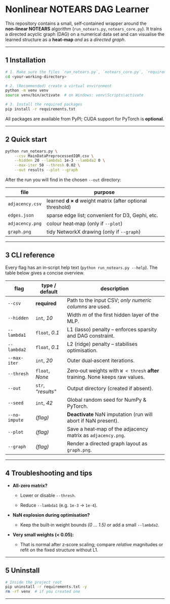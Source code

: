 # Nonlinear NOTEARS DAG Learner

This repository contains a small, self‑contained wrapper around the **non‑linear NOTEARS** algorithm (`run_notears.py`, `notears_core.py`). It trains a directed acyclic graph (DAG) on a numerical data set and can visualise the learned structure as a **heat‑map** _and_ as a _directed graph_.

----------

## 1 Installation

```bash
# 1. Make sure the files `run_notears.py`, `notears_core.py`, `requirements.txt` and this `README.md` are located in **one directory** (e.g. `notears-mlp`).
cd <your-working-directory>

# 2. (Recommended) create a virtual environment
python -m venv venv
source venv/bin/activate  # on Windows: venv\Scripts\activate

# 3. Install the required packages
pip install -r requirements.txt

```

All packages are available from PyPI; CUDA support for PyTorch is **optional**.

----------

## 2 Quick start

```bash
python run_notears.py \
    --csv MainDataPreprocessedIQR.csv \
    --hidden 20 --lambda1 1e-3 --lambda2 0 \
    --max-iter 50 --thresh 0.02 \
    --out results --plot --graph

```

After the run you will find in the chosen  `--out` directory:

| file | purpose |
|--|--|
| `adjacency.csv` |  learned **d × d** weight matrix (after optional threshold)
|`edges.json`| sparse edge list; convenient for D3, Gephi, etc.
|`adjacency.png`| colour heat‑map (only if `--plot`)
|`graph.png`|tidy NetworkX drawing (only if `--graph`)

----------

## 3 CLI reference

Every flag has an in‑script help text (`python run_notears.py --help`). The table below gives a concise overview.

| flag | type / default | description |
|--|--|--|
|`--csv`| **required** | Path to the input CSV; _only numeric columns_ are used.
|`--hidden`|`int`, _10_ | Width _m_ of the first hidden layer of the MLP.
|`--lambda1` | `float`, _0.1_ | L1 (lasso) penalty – enforces sparsity and DAG constraint.
|`--lambda2` | `float`, _0.1_ | L2 (ridge) penalty – stabilises optimisation.
|`--max-iter` | `int`, _20_ | Outer dual‑ascent iterations.
|`--thresh` | `float`, _None_ | Zero‑out weights with `W < thresh` **after** training. None keeps raw values.
|`--out` | `str`, _"results"_ | Output directory (created if absent).
|`--seed` | `int`, _42_ | Global random seed for NumPy & PyTorch.
|`--no-impute` | _(flag)_ | **Deactivate** NaN imputation (run will abort if NaN present).
|`--plot` | _(flag)_ | Save a heat‑map of the adjacency matrix as `adjacency.png`.
|`--graph` | _(flag)_ | Render a directed graph layout as `graph.png`.

----------

## 4 Troubleshooting and tips

-   **All‑zero matrix?**
    
    -   Lower or disable `--thresh`.
        
    -   Reduce `--lambda1` (e.g. `1e-3` → `1e-4`).
        
-   **NaN explosion during optimisation?**
    
    -   Keep the built‑in weight bounds _(0 … 1.5)_ or add a small `--lambda2`.
        
-   **Very small weights (< 0.05):**
    
    -   That is normal after z‑score scaling; compare _relative_ magnitudes or refit on the fixed structure without L1.
        

----------

## 5 Uninstall

```bash
# Inside the project root
pip uninstall -r requirements.txt -y
rm -rf venv  # if you created one

```

----------
